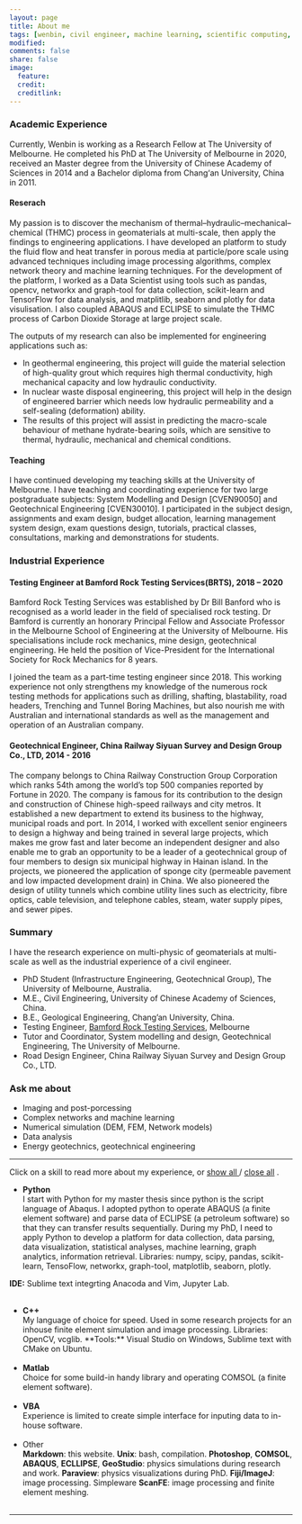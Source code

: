 ```yaml
---
layout: page
title: About me
tags: [wenbin, civil engineer, machine learning, scientific computing, porous media simulation, chinese]
modified: 
comments: false
share: false
image:
  feature: 
  credit: 
  creditlink: 
---
```


[//]: <> (Ethnography of Data: learning about the social context behind our data. Include qualitative insights and treat systems less like an “experimental black box”.)




### Academic Experience
Currently, Wenbin is working as a Research Fellow at The University of Melbourne. He completed his PhD at The University of Melbourne in 2020, received an Master degree from the University of Chinese Academy of Sciences in 2014 and a Bachelor diploma from Chang‘an University, China in 2011.

#### Reserach
My passion is to discover the mechanism of thermal–hydraulic–mechanical–chemical (THMC) process in geomaterials at multi-scale, then apply the findings to engineering applications. I have developed an platform to study the fluid flow and heat transfer in porous media at particle/pore scale using advanced techniques including image processing algorithms, complex network theory and machine learning techniques. For the development of the platform, I worked as a Data Scientist using tools such as pandas, opencv, networkx and graph-tool for data collection, scikit-learn and TensorFlow for data analysis, and matplitlib, seaborn and plotly for data visulisation. I also coupled ABAQUS and ECLIPSE to simulate the THMC process of Carbon Dioxide Storage at large project scale.

The outputs of my research can also be implemented for engineering applications such as:

- In geothermal engineering, this project will guide the material selection of high-quality grout which requires high thermal conductivity, high mechanical capacity and low hydraulic conductivity. 
- In nuclear waste disposal engineering, this project will help in the design of engineered barrier which needs low hydraulic permeability and a self-sealing (deformation) ability.
- The results of this project will assist in predicting the macro-scale behaviour of methane hydrate-bearing soils, which are sensitive to thermal, hydraulic, mechanical and chemical conditions.

#### Teaching
I have continued developing my teaching skills at the University of Melbourne. I have teaching and coordinating experience for two large postgraduate subjects: System Modelling and Design [CVEN90050] and Geotechnical Engineering [CVEN30010]. I participated in the subject design, assignments and exam design, budget allocation, learning management system design, exam questions design, tutorials, practical classes, consultations, marking and demonstrations for students.

### Industrial Experience


#### Testing Engineer at Bamford Rock Testing Services(BRTS), 2018 – 2020
Bamford Rock Testing Services was established by Dr Bill Banford who is recognised as a world leader in the field of specialised rock testing. Dr Bamford is currently an honorary Principal Fellow and Associate Professor in the Melbourne School of Engineering at the University of Melbourne. His specialisations include rock mechanics, mine design, geotechnical engineering. He held the position of Vice-President for the International Society for Rock Mechanics for 8 years.

I joined the team as a part-time testing engineer since 2018. This working experience not only strengthens my knowledge of the numerous rock testing methods for applications such as drilling, shafting, blastability, road headers, Trenching and Tunnel Boring Machines, but also nourish me with Australian and international standards as well as the management and operation of an Australian company.

#### Geotechnical Engineer, China Railway Siyuan Survey and Design Group Co., LTD, 2014 - 2016

The company belongs to China Railway Construction Group Corporation which ranks 54th among the world’s top 500 companies reported by Fortune in 2020. The company is famous for its contribution to the design and construction of Chinese high-speed railways and city metros. It established a new department to extend its business to the highway, municipal roads and port. In 2014, I worked with excellent senior engineers to design a highway and being trained in several large projects, which makes me grow fast and later become an independent designer and also enable me to grab an opportunity to be a leader of a geotechnical group of four members to design six municipal highway in Hainan island. In the projects, we pioneered the application of sponge city (permeable pavement and low impacted development drain) in China. We also pioneered the design of utility tunnels which combine utility lines such as electricity, fibre optics, cable television, and telephone cables, steam, water supply pipes, and sewer pipes.

### Summary

I have the research experience on multi-physic of geomaterials at multi-scale as well as the industrial experience of a civil engineer.

- PhD Student (Infrastructure Engineering, Geotechnical Group), The University of Melbourne, Australia.
- M.E., Civil Engineering, University of Chinese Academy of Sciences, China.
- B.E., Geological Engineering, Chang’an University, China.
- Testing Engineer, [Bamford Rock Testing Services](http://bamfordrocks.com.au/), Melbourne
- Tutor and Coordinator, System modelling and design, Geotechnical Engineering, The University of Melbourne. 
- Road Design Engineer, China Railway Siyuan Survey and Design Group Co., LTD.

### Ask me about
- Imaging and post-porcessing 
- Complex networks and machine learning 
- Numerical simulation (DEM, FEM, Network models)
- Data analysis
- Energy geotechnics, geotechnical engineering

---
Click on a skill to read more about my experience, or 
<span style="cursor:hand; cursor:pointer" onClick="openAll()">
  <u> show all </u>
</span> 
/
<span style="cursor:hand; cursor:pointer" onClick="closeAll()">
  <u> close all</u>
</span>
. 

- <div onClick="openClose_skill('p1')" style="cursor:hand; cursor:pointer"><b>Python</b></div><div id="p1" class="texter"> I start with Python for my master thesis since python is the script language of Abaqus. I adopted python to operate ABAQUS (a finite element software) and parse data of ECLIPSE (a petroleum software) so that they can transfer results sequentially. During my PhD, I need to apply Python to develop a platform for data collection, data parsing, data visualization, statistical analyses, machine learning, graph analytics, information retrieval. Libraries: numpy, scipy, pandas, scikit-learn, TensoFlow, networkx, graph-tool, matplotlib, seaborn, plotly. 
**IDE:** Sublime text integrting Anacoda and Vim, Jupyter Lab.<br /><br /></div>

- <div onClick="openClose_skill('p2')" style="cursor:hand; cursor:pointer"><b>C++</b></div><div id="p2" class="texter"> My language of choice for speed. Used in some research projects for an inhouse finite element simulation and image processing. Libraries: OpenCV, vcglib. **Tools:** Visual Studio on Windows, Sublime text with CMake on Ubuntu.<br /><br /></div>
 
- <div onClick="openClose_skill('p3')" style="cursor:hand; cursor:pointer"><b>Matlab</b></div><div id="p3" class="texter"> Choice for some build-in handy library and operating COMSOL (a finite element software).<br /><br /></div>

- <div onClick="openClose_skill('p4')" style="cursor:hand; cursor:pointer"><b>VBA</b></div><div id="p4" class="texter"> Experience is limited to create simple interface for inputing data to in-house software. <br /><br /></div>

- <div onClick="openClose_skill('p5')" style="cursor:hand; cursor:pointer">Other</div><div id="p5" class="texter">
  <b>Markdown</b>: this website. <b>Unix</b>: bash, compilation. <b>Photoshop</b>, <b>COMSOL</b>, <b>ABAQUS</b>, <b>ECLLIPSE</b>, <b>GeoStudio</b>: physics simulations during research and work. <b>Paraview</b>: physics visualizations during PhD. <b>Fiji/ImageJ</b>: image processing. Simpleware <b>ScanFE</b>: image processing and finite element meshing. <br /><br /></div>
---
